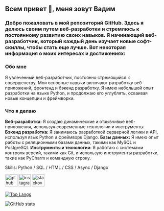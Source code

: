 ## Всем привет 👋, меня зовут Вадим
### Добро пожаловать в мой репозиторий GitHub. Здесь я делюсь своим путем веб-разработки и стремлюсь к постоянному развитию своих навыков. Я начинающий веб-разработчик, который каждый день изучает новые софт-скиллы, чтобы стать еще лучше. Вот некоторая информация о моих интересах и достижениях:

### Обо мне
Я увлеченный веб-разработчик, постоянно стремящийся к совершенству. Мои основные навыки включают разработку веб-приложений, фронтенд и бэкенд разработку. Я имею небольшой опыт разработки на языке Python, и продолжаю его углублять, осваивая новые концепции и фреймворки.

### Что я делаю
**Веб-разработка:** Я создаю динамические и отзывчивые веб-приложения, используя современные технологии и инструменты.
**Бэкенд разработка:** Я занимаюсь разработкой серверной логики и API, используя язык Python и фреймворк Django.
**Базы данных:** Я имею опыт работы с реляционными базами данных, такими как MySQL и PostgreSQL
**Инструменты и технологии:** Я работаю с системами контроля версий, такими как Git, и использую инструменты разработки, такие как PyCharm и командную строку.


Skills: Python / SQL / HTML / CSS / Async / Django 



[<img src='https://cdn.jsdelivr.net/npm/simple-icons@3.0.1/icons/github.svg' alt='github' height='40'>](https://github.com/macalistervadim)  [<img src='https://cdn.jsdelivr.net/npm/simple-icons@3.0.1/icons/instagram.svg' alt='instagram' height='40'>](https://www.instagram.com/macalistervadim/)  [<img src='https://cdn.jsdelivr.net/npm/simple-icons@3.0.1/icons/stackoverflow.svg' alt='stackoverflow' height='40'>](https://stackoverflow.com/users/21965502)  

[![Top Langs](https://github-readme-stats.vercel.app/api/top-langs/?username=macalistervadim)](https://github.com/anuraghazra/github-readme-stats)

![GitHub stats](https://github-readme-stats.vercel.app/api?username=macalistervadim&show_icons=true)  

